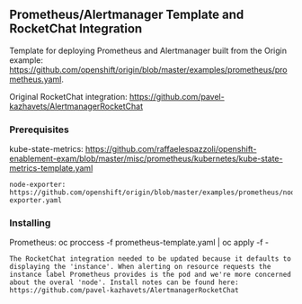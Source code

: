 ## Prometheus/Alertmanager Template and RocketChat Integration 

Template for deploying Prometheus and Alertmanager built from the Origin example:
https://github.com/openshift/origin/blob/master/examples/prometheus/prometheus.yaml.

Original RocketChat integration:
https://github.com/pavel-kazhavets/AlertmanagerRocketChat

### Prerequisites

kube-state-metrics:
https://github.com/raffaelespazzoli/openshift-enablement-exam/blob/master/misc/prometheus/kubernetes/kube-state-metrics-template.yaml

```
node-exporter:
https://github.com/openshift/origin/blob/master/examples/prometheus/node-exporter.yaml
```

### Installing

Prometheus:
oc proccess -f prometheus-template.yaml | oc apply -f -
```
The RocketChat integration needed to be updated because it defaults to displaying the 'instance'. When alerting on resource requests the instance label Prometheus provides is the pod and we're more concerned about the overal 'node'. Install notes can be found here:
https://github.com/pavel-kazhavets/AlertmanagerRocketChat

